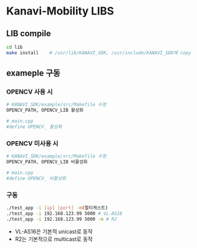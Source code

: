 # Kanavi-Mobility LIBS

## LIB compile

```sh
cd lib
make install	# /usr/lib/KANAVI_SDK, /usr/include/KANAVI_SDK에 copy
```

## exameple 구동

### OPENCV 사용 시

```sh
# KANAVI_SDK/example/src/Makefile 수정
OPENCV_PATH, OPENCV_LIB 활성화

# main.cpp
#define OPENCV_ 활성화
```

### OPENCV 미사용 시

```sh
# KANAVI_SDK/example/src/Makefile 수정
OPENCV_PATH, OPENCV_LIB 비활성화

# main.cpp
#define OPENCV_ 비활성화
```

### 구동

```sh
./test_app -i [ip] [port] -m(멀티캐스트)
./test_app -i 192.168.123.99 5000 # VL-AS16
./test_app -i 192.168.123.99 5000 -m # R2
```

- VL-AS16은 기본적 unicast로 동작
- R2는 기본적으로 multicast로 동작
